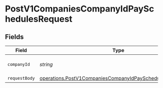 # PostV1CompaniesCompanyIdPaySchedulesRequest


## Fields

| Field                                                                                                                                           | Type                                                                                                                                            | Required                                                                                                                                        | Description                                                                                                                                     |
| ----------------------------------------------------------------------------------------------------------------------------------------------- | ----------------------------------------------------------------------------------------------------------------------------------------------- | ----------------------------------------------------------------------------------------------------------------------------------------------- | ----------------------------------------------------------------------------------------------------------------------------------------------- |
| `companyId`                                                                                                                                     | *string*                                                                                                                                        | :heavy_check_mark:                                                                                                                              | The UUID of the company                                                                                                                         |
| `requestBody`                                                                                                                                   | [operations.PostV1CompaniesCompanyIdPaySchedulesRequestBody](../../../sdk/models/operations/postv1companiescompanyidpayschedulesrequestbody.md) | :heavy_minus_sign:                                                                                                                              | N/A                                                                                                                                             |